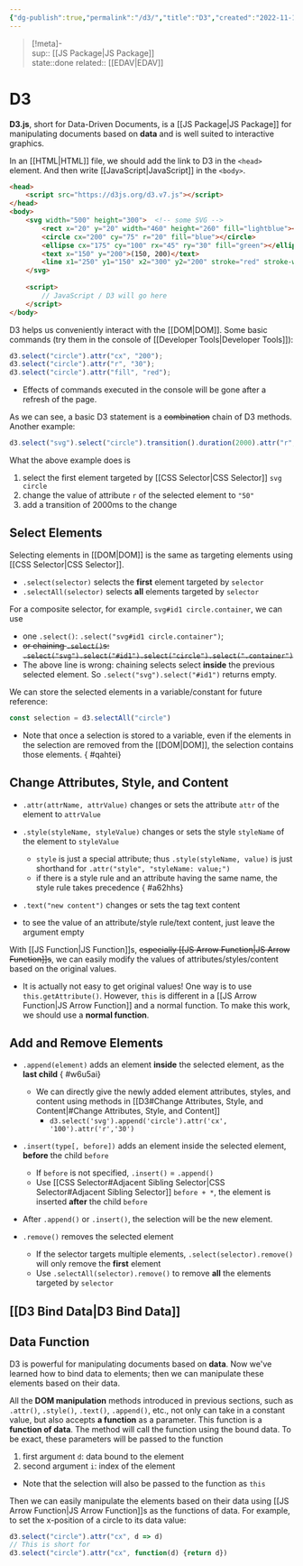 ```yaml
---
{"dg-publish":true,"permalink":"/d3/","title":"D3","created":"2022-11-15T16:25:28","updated":"2022-12-12T02:16:54"}
---
```


> [!meta]-  
sup:: [[JS Package\|JS Package]]  
state::done
related:: [[EDAV\|EDAV]]

# D3

**D3.js**, short for Data-Driven Documents, is a [[JS Package\|JS Package]] for manipulating documents based on **data** and is well suited to interactive graphics.

In an [[HTML\|HTML]] file, we should add the link to D3 in the `<head>` element. And then write [[JavaScript\|JavaScript]] in the `<body>`.

```html
<head>
    <script src="https://d3js.org/d3.v7.js"></script>
</head>
<body>
    <svg width="500" height="300">  <!-- some SVG -->
        <rect x="20" y="20" width="460" height="260" fill="lightblue"></rect>
        <circle cx="200" cy="75" r="20" fill="blue"></circle>
        <ellipse cx="175" cy="100" rx="45" ry="30" fill="green"></ellipse>
        <text x="150" y="200">(150, 200)</text>
        <line x1="250" y1="150" x2="300" y2="200" stroke="red" stroke-width="5"></line>
    </svg>
    
    <script>
        // JavaScript / D3 will go here
    </script>
</body>
```

D3 helps us conveniently interact with the [[DOM\|DOM]]. Some basic commands (try them in the console of [[Developer Tools\|Developer Tools]]):

```js
d3.select("circle").attr("cx", "200");
d3.select("circle").attr("r", "30");
d3.select("circle").attr("fill", "red");
```

- <span class="alt-check alt-check-tip">Effects of commands executed in the console will be gone after a refresh of the page.</span>

As we can see, a basic D3 statement is a ~~combination~~ chain of D3 methods. Another example:

```js
d3.select("svg").select("circle").transition().duration(2000).attr("r", "50");
```

What the above example does is

1. select the first element targeted by [[CSS Selector\|CSS Selector]] `svg circle`
2. change the value of attribute `r` of the selected element to `"50"`
3. add a transition of 2000ms to the change

## Select Elements

Selecting elements in [[DOM\|DOM]] is the same as targeting elements using [[CSS Selector\|CSS Selector]].

- `.select(selector)` selects the **first** element targeted by `selector`
- `.selectAll(selector)` selects **all** elements targeted by `selector`

For a composite selector, for example, `svg#id1 circle.container`, we can use

- one `.select()`: `.select("svg#id1 circle.container")`;
- ~~or chaining `.select()`s: `.select("svg").select("#id1").select("circle").select(".container")`~~
- <span class="alt-check alt-check-rmk">The above line is wrong: chaining selects select **inside** the previous selected element. So `.select("svg").select("#id1")` returns empty.</span>

We can store the selected elements in a variable/constant for future reference:

```js
const selection = d3.selectAll("circle")
```

- <span class="alt-check alt-check-rmk">Note that once a selection is stored to a variable, even if the elements in the selection are removed from the [[DOM\|DOM]], the selection contains those elements.
{ #qahtei}
</span>

## Change Attributes, Style, and Content

- `.attr(attrName, attrValue)` changes or sets the attribute `attr` of the element to `attrValue`
- `.style(styleName, styleValue)` changes or sets the style `styleName` of the element to `styleValue`
    - `style` is just a special attribute; thus `.style(styleName, value)` is just shorthand for `.attr("style", "styleName: value;")`
    - if there is a style rule and an attribute having the same name, the style rule takes precedence
{ #a62hhs}

- `.text("new content")` changes or sets the tag text content
- <span class="alt-check alt-check-tip">to see the value of an attribute/style rule/text content, just leave the argument empty</span>

With [[JS Function\|JS Function]]s, ~~especially [[JS Arrow Function\|JS Arrow Function]]s~~, we can easily modify the values of attributes/styles/content based on the original values.

- <span class="alt-check alt-check-rmk">It is actually not easy to get original values! One way is to use `this.getAttribute()`. However, `this` is different in a [[JS Arrow Function\|JS Arrow Function]] and a normal function. To make this work, we should use a **normal function**.</span>

## Add and Remove Elements

- `.append(element)` adds an element **inside** the selected element, as the **last child**
{ #w6u5ai}

    - We can directly give the newly added element attributes, styles, and content using methods in [[D3#Change Attributes, Style, and Content\|#Change Attributes, Style, and Content]]
        - <span class="alt-check alt-check-ex">`d3.select('svg').append('circle').attr('cx', '100').attr('r','30')`</span>
- `.insert(type[, before])` adds an element inside the selected element, **before** the child `before`
    - If `before` is not specified, `.insert()` = `.append()`
    - Use [[CSS Selector#Adjacent Sibling Selector\|CSS Selector#Adjacent Sibling Selector]] `before + *`, the element is inserted **after** the child `before`
- <span class="alt-check alt-check-tip">After `.append()` or `.insert()`, the selection will be the new element.</span>
- `.remove()` removes the selected element
    - If the selector targets multiple elements, `.select(selector).remove()` will only remove the **first** element
    - Use `.selectAll(selector).remove()` to remove **all** the elements targeted by `selector`

## [[D3 Bind Data\|D3 Bind Data]]

## Data Function

D3 is powerful for manipulating documents based on **data**. Now we've learned how to bind data to elements; then we can manipulate these elements based on their data.

All the **DOM manipulation** methods introduced in previous sections, such as `.attr()`, `.style()`, `.text()`, `.append()`, etc., not only can take in a constant value, but also accepts **a function** as a parameter. This function is a **function of data**. The method will call the function using the bound data. To be exact, these parameters will be passed to the function

1. first argument `d`: data bound to the element
2. second argument `i`: index of the element
- Note that the selection will also be passed to the function as `this`

Then we can easily manipulate the elements based on their data using [[JS Arrow Function\|JS Arrow Function]]s as the functions of data. For example, to set the x-position of a circle to its data value:

```js
d3.select("circle").attr("cx", d => d)
// This is short for
d3.select("circle").attr("cx", function(d) {return d})
```
